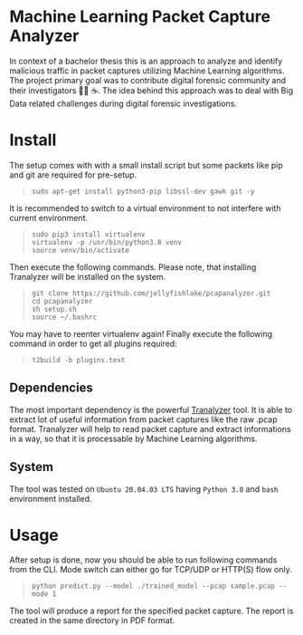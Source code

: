 # Machine Learning Packet Capture Analyzer
In context of a bachelor thesis this is an approach to analyze and identify malicious traffic in packet captures utilizing Machine Learning algorithms. 
The project primary goal was to contribute digital forensic community and their investigators 👨‍💻 :coffee:. The idea behind this approach was to deal with Big Data
related challenges during digital forensic investigations.

# Install

The setup comes with with a small install script but some packets like pip and git are required for pre-setup.


> `sudo apt-get install python3-pip libssl-dev gawk git -y` </br>


It is recommended to switch to a virtual environment to not interfere with current environment.

> `sudo pip3 install virtualenv` </br>
> `virtualenv -p /usr/bin/python3.8 venv` </br>
> `source venv/bin/activate`

Then execute the following commands. Please note, that installing Tranalyzer will be installed on the system.

> `git clone https://github.com/jellyfishlake/pcapanalyzer.git` </br>
> `cd pcapanalyzer` </br>
> `sh setup.sh` </br>
> `source ~/.bashrc` </br>

You may have to reenter virtualenv again!
Finally execute the following command in order to get all plugins required:

> `t2build -b plugins.text` 

## Dependencies
The most important dependency is the powerful [Tranalyzer](https://tranalyzer.com/about#theanteater) tool. It is able to extract lot of useful information from packet captures 
like the raw .pcap format. Tranalyzer will help to read packet capture and extract informations in a way, so that it is 
processable by Machine Learning algorithms.

## System

The tool was tested on `Ubuntu 20.04.03 LTS` having `Python 3.8` and `bash` environment installed.

# Usage

After setup is done, now you should be able to run following commands from the CLI. Mode switch can either go for TCP/UDP or HTTP(S) flow only.

> `python predict.py --model ./trained_model --pcap sample.pcap --mode 1`

The tool will produce a report for the specified packet capture. The report is created in the same directory in PDF format.

